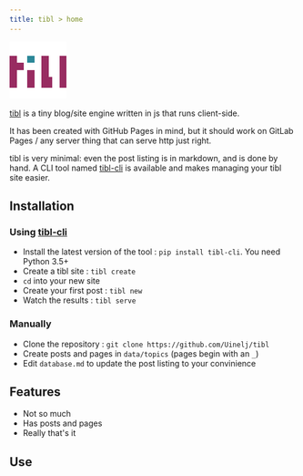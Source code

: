 ```yaml
---
title: tibl > home
---
```


![tibl](data/img/tibl_100x100.png)

[tibl](https://ujj.space/tibl) is a tiny blog/site engine written in js that runs client-side.

It has been created with GitHub Pages in mind, but it should work on GitLab Pages / any server thing that can serve http just right.

tibl is very minimal: even the post listing is in markdown, and is done by hand. A CLI tool named [tibl-cli](https://ujj.space/tibl/t?p=tibl-cli) is available and makes managing your tibl site easier.

## Installation

### Using [tibl-cli](https://ujj.space/tibl/t?p=tibl-cli)

- Install the latest version of the tool : `pip install tibl-cli`. You need Python 3.5+
- Create a tibl site : `tibl create`
- `cd` into your new site
- Create your first post : `tibl new`
- Watch the results : `tibl serve`

### Manually

- Clone the repository : `git clone https://github.com/Uinelj/tibl`
- Create posts and pages in `data/topics` (pages begin with an `_`)
- Edit `database.md` to update the post listing to your convinience

## Features

- Not so much
- Has posts and pages
- Really that's it

## Use
